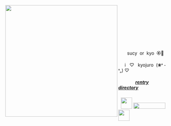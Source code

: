 <p align="right">
‎ 
 ‎ 
 ‎ 
<img align="left" width="350" height="350"  src="https://i.imgur.com/q4aScGj.png">

 ‎‎ ‎‎ 
<p>  ‎ ‎ ‎ ‎ ‎ ‎ ‎ ‎ ‎ ‎ ‎ ‎ ‎ ‎ ‎ ‎ ‎ ‎ ‎ ‎ ‎ ‎ ‎ ‎ ‎ ‎  ‎ ‎ ‎ ‎ ‎ ‎ ‎ ‎ ‎ ‎ ‎ ‎ ‎ ‎ ‎ ‎ </p>


 ‎ ‎ ‎ ‎</p> ‎ ‎ ‎ ‎ ‎ ‎ ‎ ‎sucy ‎‎ or ‎‎ kyo ‎‎ 🏵️🌺</p>
 ‎ ‎  ‎ ‎‎  ‎ ‎‎i ‎‎ ‎‎ ♡ ‎‎ ‎‎ kyojuro   ‎‎ (❀❛ ֊ ❛„) ♡
 ‎ ‎

#####  ‎ ‎ ‎ ‎ ‎ ‎ ‎ ‎ ‎ ‎‎ ‎ ‎ ‎ ‎ ‎‎ ‎‎ ‎[rentry directory](https://rentry.co/yomoya)


<div align="left">
 ‎ ‎ ‎‎<img src="https://64.media.tumblr.com/08f1157e4fb62352185b36afec10b822/67f379b253a55304-79/s75x75_c1/2dd301de7828b4fb0d8607ba40db757cc46bd729.gifv" width="35" height="35" /> <img src="https://komarev.com/ghpvc/?username=kyostro&label=yume&color=404040" width="100" height="19"/> <img src="https://64.media.tumblr.com/581809eba389f8d2ccce2c57b2eb9b8a/67f379b253a55304-15/s75x75_c1/f4206f7a9cad6744daa64d2f7c4a7afb3c4970be.gifv" width="35" height="35" />
